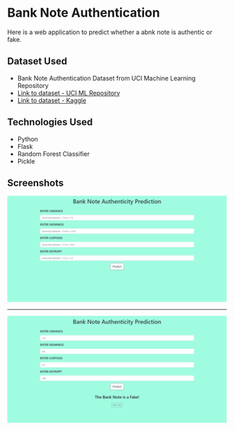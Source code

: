 # Bank Note Authentication

Here is a web application to predict whether a abnk note is authentic or fake.

## Dataset Used
* Bank Note Authentication Dataset from UCI Machine Learning Repository 
* [Link to dataset - UCI ML Repository](https://archive.ics.uci.edu/ml/datasets/banknote+authentication)
* [Link to dataset - Kaggle](https://www.kaggle.com/ritesaluja/bank-note-authentication-uci-data)

## Technologies Used
* Python 
* Flask
* Random Forest Classifier
* Pickle

## Screenshots
![Screenshot](screenshots/1.png)
<hr>

![Screenshot](screenshots/2.png)
